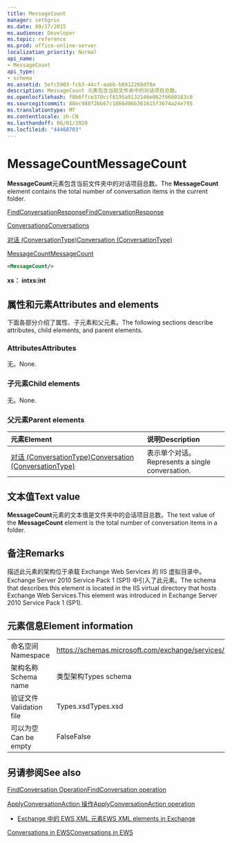 ```yaml
---
title: MessageCount
manager: sethgros
ms.date: 09/17/2015
ms.audience: Developer
ms.topic: reference
ms.prod: office-online-server
localization_priority: Normal
api_name:
- MessageCount
api_type:
- schema
ms.assetid: 5efc5903-fcb3-44cf-aabb-b6912268df8e
description: MessageCount 元素包含当前文件夹中的对话项目总数。
ms.openlocfilehash: f0b6ffce370ccf8195a9132146e062f0660163c8
ms.sourcegitcommit: 88ec988f2bb67c1866d06b361615f3674a24e795
ms.translationtype: MT
ms.contentlocale: zh-CN
ms.lasthandoff: 06/01/2020
ms.locfileid: "44468703"
---
```

# <a name="messagecount"></a><span data-ttu-id="31166-103">MessageCount</span><span class="sxs-lookup"><span data-stu-id="31166-103">MessageCount</span></span>

<span data-ttu-id="31166-104">**MessageCount**元素包含当前文件夹中的对话项目总数。</span><span class="sxs-lookup"><span data-stu-id="31166-104">The **MessageCount** element contains the total number of conversation items in the current folder.</span></span> 
  
[<span data-ttu-id="31166-105">FindConversationResponse</span><span class="sxs-lookup"><span data-stu-id="31166-105">FindConversationResponse</span></span>](findconversationresponse.md)
  
[<span data-ttu-id="31166-106">Conversations</span><span class="sxs-lookup"><span data-stu-id="31166-106">Conversations</span></span>](conversations-ex15websvcsotherref.md)
  
[<span data-ttu-id="31166-107">对话 (ConversationType)</span><span class="sxs-lookup"><span data-stu-id="31166-107">Conversation (ConversationType)</span></span>](conversation-conversationtype.md)
  
[<span data-ttu-id="31166-108">MessageCount</span><span class="sxs-lookup"><span data-stu-id="31166-108">MessageCount</span></span>](messagecount.md)
  
```XML
<MessageCount/>
```

 <span data-ttu-id="31166-109">**xs： int**</span><span class="sxs-lookup"><span data-stu-id="31166-109">**xs:int**</span></span>
## <a name="attributes-and-elements"></a><span data-ttu-id="31166-110">属性和元素</span><span class="sxs-lookup"><span data-stu-id="31166-110">Attributes and elements</span></span>

<span data-ttu-id="31166-111">下面各部分介绍了属性、子元素和父元素。</span><span class="sxs-lookup"><span data-stu-id="31166-111">The following sections describe attributes, child elements, and parent elements.</span></span>
  
### <a name="attributes"></a><span data-ttu-id="31166-112">Attributes</span><span class="sxs-lookup"><span data-stu-id="31166-112">Attributes</span></span>

<span data-ttu-id="31166-113">无。</span><span class="sxs-lookup"><span data-stu-id="31166-113">None.</span></span>
  
### <a name="child-elements"></a><span data-ttu-id="31166-114">子元素</span><span class="sxs-lookup"><span data-stu-id="31166-114">Child elements</span></span>

<span data-ttu-id="31166-115">无。</span><span class="sxs-lookup"><span data-stu-id="31166-115">None.</span></span>
  
### <a name="parent-elements"></a><span data-ttu-id="31166-116">父元素</span><span class="sxs-lookup"><span data-stu-id="31166-116">Parent elements</span></span>

|<span data-ttu-id="31166-117">**元素**</span><span class="sxs-lookup"><span data-stu-id="31166-117">**Element**</span></span>|<span data-ttu-id="31166-118">**说明**</span><span class="sxs-lookup"><span data-stu-id="31166-118">**Description**</span></span>|
|:-----|:-----|
|[<span data-ttu-id="31166-119">对话 (ConversationType)</span><span class="sxs-lookup"><span data-stu-id="31166-119">Conversation (ConversationType)</span></span>](conversation-conversationtype.md) <br/> |<span data-ttu-id="31166-120">表示单个对话。</span><span class="sxs-lookup"><span data-stu-id="31166-120">Represents a single conversation.</span></span>  <br/> |
   
## <a name="text-value"></a><span data-ttu-id="31166-121">文本值</span><span class="sxs-lookup"><span data-stu-id="31166-121">Text value</span></span>

<span data-ttu-id="31166-122">**MessageCount**元素的文本值是文件夹中的会话项目总数。</span><span class="sxs-lookup"><span data-stu-id="31166-122">The text value of the **MessageCount** element is the total number of conversation items in a folder.</span></span> 
  
## <a name="remarks"></a><span data-ttu-id="31166-123">备注</span><span class="sxs-lookup"><span data-stu-id="31166-123">Remarks</span></span>

<span data-ttu-id="31166-124">描述此元素的架构位于承载 Exchange Web Services 的 IIS 虚拟目录中。Exchange Server 2010 Service Pack 1 (SP1) 中引入了此元素。</span><span class="sxs-lookup"><span data-stu-id="31166-124">The schema that describes this element is located in the IIS virtual directory that hosts Exchange Web Services.This element was introduced in Exchange Server 2010 Service Pack 1 (SP1).</span></span>
  
## <a name="element-information"></a><span data-ttu-id="31166-125">元素信息</span><span class="sxs-lookup"><span data-stu-id="31166-125">Element information</span></span>

|||
|:-----|:-----|
|<span data-ttu-id="31166-126">命名空间</span><span class="sxs-lookup"><span data-stu-id="31166-126">Namespace</span></span>  <br/> |https://schemas.microsoft.com/exchange/services/2006/types  <br/> |
|<span data-ttu-id="31166-127">架构名称</span><span class="sxs-lookup"><span data-stu-id="31166-127">Schema name</span></span>  <br/> |<span data-ttu-id="31166-128">类型架构</span><span class="sxs-lookup"><span data-stu-id="31166-128">Types schema</span></span>  <br/> |
|<span data-ttu-id="31166-129">验证文件</span><span class="sxs-lookup"><span data-stu-id="31166-129">Validation file</span></span>  <br/> |<span data-ttu-id="31166-130">Types.xsd</span><span class="sxs-lookup"><span data-stu-id="31166-130">Types.xsd</span></span>  <br/> |
|<span data-ttu-id="31166-131">可以为空</span><span class="sxs-lookup"><span data-stu-id="31166-131">Can be empty</span></span>  <br/> |<span data-ttu-id="31166-132">False</span><span class="sxs-lookup"><span data-stu-id="31166-132">False</span></span>  <br/> |
   
## <a name="see-also"></a><span data-ttu-id="31166-133">另请参阅</span><span class="sxs-lookup"><span data-stu-id="31166-133">See also</span></span>



[<span data-ttu-id="31166-134">FindConversation Operation</span><span class="sxs-lookup"><span data-stu-id="31166-134">FindConversation operation</span></span>](findconversation-operation.md)
  
[<span data-ttu-id="31166-135">ApplyConversationAction 操作</span><span class="sxs-lookup"><span data-stu-id="31166-135">ApplyConversationAction operation</span></span>](applyconversationaction-operation.md)


- [<span data-ttu-id="31166-136">Exchange 中的 EWS XML 元素</span><span class="sxs-lookup"><span data-stu-id="31166-136">EWS XML elements in Exchange</span></span>](ews-xml-elements-in-exchange.md)


[<span data-ttu-id="31166-137">Conversations in EWS</span><span class="sxs-lookup"><span data-stu-id="31166-137">Conversations in EWS</span></span>](https://msdn.microsoft.com/library/91e64629-db6c-4c94-9dcb-d386232e8467%28Office.15%29.aspx)

